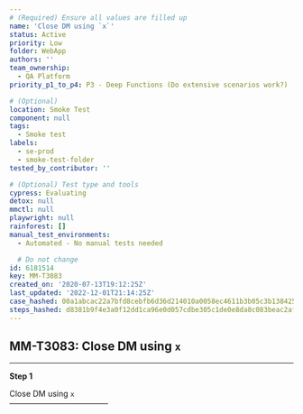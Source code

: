```yaml
---
# (Required) Ensure all values are filled up
name: 'Close DM using `x`'
status: Active
priority: Low
folder: WebApp
authors: ''
team_ownership:
  - QA Platform
priority_p1_to_p4: P3 - Deep Functions (Do extensive scenarios work?)

# (Optional)
location: Smoke Test
component: null
tags:
  - Smoke test
labels:
  - se-prod
  - smoke-test-folder
tested_by_contributor: ''

# (Optional) Test type and tools
cypress: Evaluating
detox: null
mmctl: null
playwright: null
rainforest: []
manual_test_environments:
  - Automated - No manual tests needed

  # Do not change
id: 6181514
key: MM-T3083
created_on: '2020-07-13T19:12:25Z'
last_updated: '2022-12-01T21:14:25Z'
case_hashed: 00a1abcac22a7bfd8cebfb6d36d214010a0058ec4611b3b05c3b138425494764359b18bec435a5870b85c07b60c06719
steps_hashed: d8381b9f4e3a0f12dd1ca96e0d057cdbe305c1de0e8da8c083beac2af0e71fdfb1ee0eb7a79969048f4b058f8c9eafa4
---
```


<!-- (Auto-generated) Based on frontmatter's "key" and "name" -->

## MM-T3083: Close DM using `x`

---

**Step 1**

Close DM using `x`\
–––––––––––––––––––––––––
